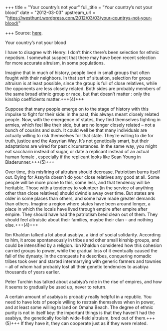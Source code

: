 +++
title = "Your country’s not your"
full_title = "Your country’s not your blood"
date = "2012-03-03"
upstream_url = "https://westhunt.wordpress.com/2012/03/03/your-countrys-not-your-blood/"

+++
Source: [here](https://westhunt.wordpress.com/2012/03/03/your-countrys-not-your-blood/).

Your country’s not your blood

I have to disagree with Henry: I don’t think there’s been selection for
ethnic nepotism. I somewhat suspect that there may have been recent
selection for more accurate altruism, in some populations.

Imagine that in much of history, people lived in small groups that often
fought with their neighbors. In that sort of situation, selection for
group altruism is at least possible, since the group is full of close
relatives, while the opponents are less closely related. Both sides
are probably members of the same broad ethnic group or race, but that
doesn’t matter : only the kinship coefficients matter.+++(4)+++

Suppose that many people emerge on to the stage of history with this
impulse to fight for their side: in the past, this always meant closely
related people. Now, with the emergence of states, they find themselves
fighting in armies, which feel like their side, but are no longer
closely related – not a bunch of cousins and such. It could well be
that many individuals are actually willing to risk themselves for that
state. They’re willing to die for truth, justice and the Assyrian Way.
It’s not genetically smart, but their adaptations are wired for past
circumstances. In the same way, you might eat saccharin instead of
sugar, or date a replicant instead of an actual human female ,
especially if the replicant looks like Sean Young in Bladerunner.+++(5)+++

Over time, this misfiring of altruism should decrease. Patriotism burns
itself out. Dying for Assyria doesn’t do your close relatives any good
at all. Some people will be more prone to this, some less, and that
tendency will be heritable. Those with a tendency to volunteer (in the
service of anything other than close relatives) should dwindle away over
time. But states are older in some places than others, and some have
made greater demands than others. Imagine a region where states have
been around longer, a place in which the locals have lived through
empire after empire after empire. They should have had the patriotism
bred clean out of them. They should feel altruistic about their
families, maybe their clan – and nothing else.+++(4)+++

Ibn Khaldun talked a lot about asabiya, a kind of social solidarity.
According to him, it arose spontaneously in tribes and other small
kinship groups, and could be intensified by a religion. Ibn Khaldun
considered how this cohesion carried groups to power, while the gradual
loss of it eventually caused the fall of the dynasty. In the conquests
he describes, conquering nomadic tribes took over and started
intermarrying with generic farmers and townies – all of whom had
probably lost all their genetic tendencies to asabiya thousands of years
earlier.

Peter Turchin has talked about asabiya’s role in the rise of empires,
and how it seems to gradually be used up, never to return.

A certain amount of asabiya is probably really helpful in a republic.
You need to have lots of people willing to restrain themselves when in
power, and at least some willing to land on Omaha Beach. The degree of
ethnic purity is not in itself key: the important things is that they
haven’t had the asabiya, the genetically foolish wide-field altruism,
bred out of them.+++(5)+++ If they have it, they can cooperate just as if they
were related.

